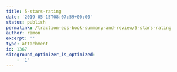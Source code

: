 ```yaml
---
title: 5-stars-rating
date: '2019-05-15T08:07:59+00:00'
status: publish
permalink: /traction-eos-book-summary-and-review/5-stars-rating
author: ramon
excerpt: ''
type: attachment
id: 1367
siteground_optimizer_is_optimized:
    - '1'
---
```

<!DOCTYPE html PUBLIC "-//W3C//DTD HTML 4.0 Transitional//EN" "http://www.w3.org/TR/REC-html40/loose.dtd">
<?xml encoding="UTF-8">
